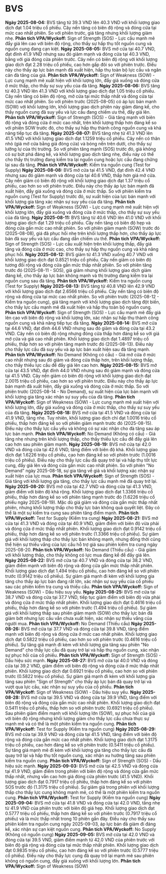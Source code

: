 # BVS

**Ngày 2025-08-04:** BVS tăng từ 39.3 VND lên 40.3 VND với khối lượng giao dịch đạt 1.04 triệu cổ phiếu. Cây nến tăng có biên độ rộng và đóng cửa tại mức cao nhất phiên. So với phiên trước, giá tăng nhưng khối lượng giảm nhẹ. **Phân tích VPA/Wyckoff:** Sign of Strength (SOS) - Lực cầu mạnh mẽ đẩy giá lên cao với biên độ rộng, cho thấy sự hấp thụ tốt nguồn cung và nguồn cung đang cạn kiệt.
**Ngày 2025-08-05:** BVS mở cửa tại 40.7 VND, đạt đỉnh 41.9 VND nhưng sau đó giảm mạnh và đóng cửa tại 40.3 VND, bằng với giá đóng cửa phiên trước. Cây nến có biên độ rộng với khối lượng giao dịch đạt 2.28 triệu cổ phiếu, cao hơn gấp đôi so với phiên trước. Điều này cho thấy áp lực bán mạnh đã xuất hiện, hấp thụ toàn bộ lực cầu và ngăn cản đà tăng của giá. **Phân tích VPA/Wyckoff:** Sign of Weakness (SOW) - Lực cung mạnh mẽ xuất hiện với khối lượng lớn, đẩy giá xuống và đóng cửa ở mức thấp, cho thấy sự suy yếu của đà tăng.
**Ngày 2025-08-06:** BVS tăng từ 40.3 VND lên 41.3 VND với khối lượng giao dịch đạt 1.05 triệu cổ phiếu. Cây nến tăng có biên độ rộng, mở cửa tại mức thấp nhất và đóng cửa tại mức cao nhất phiên. So với phiên trước (2025-08-05) có áp lực bán mạnh (SOW) với khối lượng lớn, khối lượng giao dịch phiên này giảm đáng kể, cho thấy nguồn cung đã suy yếu và lực cầu đang chiếm ưu thế, đẩy giá lên. **Phân tích VPA/Wyckoff:** Sign of Strength (SOS) - Giá tăng mạnh với biên độ rộng và đóng cửa ở mức cao nhất, trên khối lượng thấp hơn đáng kể so với phiên SOW trước đó, cho thấy sự hấp thụ thành công nguồn cung và khả năng tiếp tục đà tăng.
**Ngày 2025-08-07:** BVS tăng nhẹ từ 41.3 VND lên 41.5 VND với khối lượng giao dịch đạt 1.1259 triệu cổ phiếu. Cây nến có thân nhỏ (giá mở cửa bằng giá đóng cửa) và bóng nến trên dưới, cho thấy sự lưỡng lự của thị trường. So với phiên tăng mạnh (SOS) trước đó, giá không có sự bứt phá đáng kể, và khối lượng giao dịch tăng nhẹ, điều này có thể cho thấy thị trường đang kiểm tra lại nguồn cung hoặc lực cầu đang chững lại sau đà tăng. **Phân tích VPA/Wyckoff:** Kiểm tra nguồn cung (Test for Supply)
**Ngày 2025-08-08:** BVS mở cửa tại 41.5 VND, đạt đỉnh 42.4 VND nhưng sau đó giảm mạnh và đóng cửa tại 40.6 VND, thấp hơn giá mở cửa. Cây nến giảm có biên độ rộng với khối lượng giao dịch đạt 1.37 triệu cổ phiếu, cao hơn so với phiên trước. Điều này cho thấy áp lực bán mạnh đã xuất hiện, đẩy giá xuống và đóng cửa ở mức thấp. So với phiên kiểm tra nguồn cung (Test for Supply) trước đó, sự xuất hiện của lực bán mạnh với khối lượng gia tăng xác nhận sự suy yếu của đà tăng. **Phân tích VPA/Wyckoff:** Sign of Weakness (SOW) - Lực cung mạnh mẽ xuất hiện với khối lượng lớn, đẩy giá xuống và đóng cửa ở mức thấp, cho thấy sự suy yếu của đà tăng.
**Ngày 2025-08-11:** BVS tăng từ 40.6 VND lên 41.0 VND với khối lượng giao dịch đạt 1.29 triệu cổ phiếu. Cây nến tăng có biên độ hẹp và đóng cửa gần mức cao nhất phiên. So với phiên giảm mạnh (SOW) trước đó (2025-08-08), giá đã phục hồi nhẹ trên khối lượng thấp hơn, cho thấy áp lực bán đã suy yếu và lực cầu đang dần chiếm ưu thế. **Phân tích VPA/Wyckoff:** Sign of Strength (SOS) - Lực cầu xuất hiện trên khối lượng thấp, đẩy giá tăng và đóng cửa ở mức cao, cho thấy sự hấp thụ nguồn cung và khả năng phục hồi.
**Ngày 2025-08-12:** BVS giảm từ 41.3 VND xuống 40.7 VND với khối lượng giao dịch đạt 0.8521 triệu cổ phiếu. Cây nến giảm có biên độ tương đối rộng và đóng cửa gần mức thấp nhất phiên. So với phiên tăng trước đó (2025-08-11 - SOS), giá giảm nhưng khối lượng giao dịch giảm đáng kể, cho thấy áp lực bán không mạnh và thị trường đang kiểm tra lại nguồn cung sau đà tăng. **Phân tích VPA/Wyckoff:** Kiểm tra nguồn cung (Test for Supply)
**Ngày 2025-08-13:** BVS tăng từ 40.8 VND lên 42.9 VND với khối lượng giao dịch đạt 2.6566 triệu cổ phiếu. Cây nến tăng có biên độ rộng và đóng cửa tại mức cao nhất phiên. So với phiên trước (2025-08-12 - Kiểm tra nguồn cung), giá tăng mạnh với khối lượng giao dịch tăng đột biến, cho thấy lực cầu mạnh mẽ đã xuất hiện và hấp thụ toàn bộ nguồn cung. **Phân tích VPA/Wyckoff:** Sign of Strength (SOS) - Lực cầu mạnh mẽ đẩy giá lên cao với biên độ rộng và khối lượng lớn, xác nhận sự hấp thụ thành công nguồn cung và khả năng tiếp tục đà tăng.
**Ngày 2025-08-14:** BVS mở cửa tại 44.6 VND, đạt đỉnh 44.6 VND nhưng sau đó giảm và đóng cửa tại 43.2 VND. Cây nến có biên độ rộng nhưng đóng cửa thấp hơn đáng kể so với giá mở cửa và giá cao nhất phiên. Khối lượng giao dịch đạt 1.4897 triệu cổ phiếu, thấp hơn so với phiên tăng mạnh trước đó (2025-08-13). Điều này cho thấy lực cầu đã suy yếu và áp lực bán xuất hiện sau đà tăng mạnh. **Phân tích VPA/Wyckoff:** No Demand (Không có cầu) - Giá mở cửa ở mức cao nhất nhưng sau đó giảm và đóng cửa thấp hơn, trên khối lượng thấp, cho thấy thiếu lực cầu để đẩy giá lên cao hơn.
**Ngày 2025-08-15:** BVS mở cửa tại 43.5 VND, đạt đỉnh 44.0 VND nhưng sau đó giảm mạnh và đóng cửa tại 41.5 VND. Cây nến giảm có biên độ rộng với khối lượng giao dịch đạt 2.0015 triệu cổ phiếu, cao hơn so với phiên trước. Điều này cho thấy áp lực bán mạnh đã xuất hiện, đẩy giá xuống và đóng cửa ở mức thấp. So với phiên trước (2025-08-14 - No Demand), sự xuất hiện của lực bán mạnh với khối lượng gia tăng xác nhận sự suy yếu của đà tăng. **Phân tích VPA/Wyckoff:** Sign of Weakness (SOW) - Lực cung mạnh mẽ xuất hiện với khối lượng lớn, đẩy giá xuống và đóng cửa ở mức thấp, cho thấy sự suy yếu của đà tăng.
**Ngày 2025-08-18:** BVS mở cửa tại 41.5 VND và đóng cửa tại 41.9 VND, tăng nhẹ. Tuy nhiên, khối lượng giao dịch chỉ đạt 1.0016 triệu cổ phiếu, thấp hơn đáng kể so với phiên giảm mạnh trước đó (2025-08-15). Điều này cho thấy lực cầu yếu và không có sự xác nhận cho đà tăng sau áp lực bán mạnh. **Phân tích VPA/Wyckoff:** No Demand (Không có cầu) - Giá tăng nhẹ nhưng trên khối lượng thấp, cho thấy thiếu lực cầu để đẩy giá lên cao hơn sau phiên giảm mạnh.
**Ngày 2025-08-19:** BVS mở cửa tại 42.0 VND và đóng cửa tại 42.6 VND, tăng điểm với biên độ khá. Khối lượng giao dịch đạt 1.6226 triệu cổ phiếu, cao hơn đáng kể so với phiên trước (1.0016 triệu cổ phiếu). Điều này cho thấy lực cầu đã quay trở lại và hấp thụ tốt lực cung, đẩy giá lên và đóng cửa gần mức cao nhất phiên. So với phiên "No Demand" ngày 2025-08-18, sự gia tăng về giá và khối lượng xác nhận sự xuất hiện của lực mua. **Phân tích VPA/Wyckoff:** Sign of Strength (SOS) - Giá tăng với khối lượng gia tăng, cho thấy lực cầu mạnh mẽ đã quay trở lại.
**Ngày 2025-08-20:** BVS mở cửa tại 42.7 VND và đóng cửa tại 41.3 VND, giảm điểm với biên độ khá rộng. Khối lượng giao dịch đạt 1.3366 triệu cổ phiếu, thấp hơn đáng kể so với phiên tăng mạnh trước đó (1.6226 triệu cổ phiếu ngày 2025-08-19). Mặc dù giá giảm và đóng cửa gần mức thấp nhất phiên, nhưng khối lượng thấp cho thấy lực bán không quá quyết liệt. Đây có thể là một sự kiểm tra cung sau phiên tăng điểm mạnh. **Phân tích VPA/Wyckoff:** Test for Supply (Kiểm tra cung)
**Ngày 2025-08-21:** BVS mở cửa tại 41.3 VND và đóng cửa tại 40.9 VND, giảm điểm với biên độ vừa phải và đóng cửa ở mức thấp nhất phiên. Khối lượng giao dịch đạt 0.9142 triệu cổ phiếu, thấp hơn đáng kể so với phiên trước (1.3366 triệu cổ phiếu). Sự giảm giá với khối lượng thấp cho thấy lực bán không mạnh, nhưng đồng thời cũng thể hiện sự thiếu vắng của lực cầu hỗ trợ giá sau phiên kiểm tra cung ngày 2025-08-20. **Phân tích VPA/Wyckoff:** No Demand (Thiếu cầu) - Giá giảm với khối lượng thấp, cho thấy không có lực mua đáng kể để đẩy giá lên.
**Ngày 2025-08-22:** BVS mở cửa tại 40.7 VND và đóng cửa tại 38.2 VND, giảm điểm mạnh với biên độ rộng và đóng cửa gần mức thấp nhất phiên. Khối lượng giao dịch đạt 1.494 triệu cổ phiếu, cao hơn đáng kể so với phiên trước (0.9142 triệu cổ phiếu). Sự giảm giá mạnh đi kèm với khối lượng gia tăng cho thấy áp lực bán đang rất lớn, xác nhận sự suy yếu của cổ phiếu sau các phiên kiểm tra cung và thiếu cầu. **Phân tích VPA/Wyckoff:** Sign of Weakness (SOW) - Dấu hiệu suy yếu.
**Ngày 2025-08-25:** BVS mở cửa tại 38.7 VND và đóng cửa tại 37.7 VND, tiếp tục giảm điểm với biên độ vừa phải và đóng cửa ở mức thấp nhất phiên. Khối lượng giao dịch đạt 0.4616 triệu cổ phiếu, thấp hơn đáng kể so với phiên trước (1.494 triệu cổ phiếu). Sự giảm giá với khối lượng thấp sau phiên giảm mạnh (SOW) cho thấy lực bán đã giảm bớt nhưng lực cầu vẫn chưa xuất hiện, xác nhận sự thiếu vắng của người mua. **Phân tích VPA/Wyckoff:** No Demand (Thiếu cầu)
**Ngày 2025-08-26:** BVS mở cửa tại 37.7 VND và đóng cửa tại 39.8 VND, tăng điểm mạnh với biên độ rộng và đóng cửa ở mức cao nhất phiên. Khối lượng giao dịch đạt 0.5822 triệu cổ phiếu, cao hơn so với phiên trước (0.4616 triệu cổ phiếu). Sự tăng giá mạnh đi kèm với khối lượng gia tăng sau phiên "No Demand" cho thấy lực cầu đã quay trở lại và hấp thụ nguồn cung, xác nhận sự phục hồi của cổ phiếu. **Phân tích VPA/Wyckoff:** Sign of Strength (SOS) - Dấu hiệu sức mạnh.
**Ngày 2025-08-27:** BVS mở cửa tại 40.0 VND và đóng cửa tại 39.2 VND, giảm điểm với biên độ rộng và đóng cửa ở mức thấp nhất phiên. Khối lượng giao dịch đạt 0.6921 triệu cổ phiếu, cao hơn so với phiên trước (0.5822 triệu cổ phiếu). Sự giảm giá mạnh đi kèm với khối lượng gia tăng sau phiên "Sign of Strength" cho thấy áp lực bán đã quay trở lại và vượt qua lực cầu, xác nhận sự suy yếu của cổ phiếu. **Phân tích VPA/Wyckoff:** Sign of Weakness (SOW) - Dấu hiệu suy yếu.
**Ngày 2025-08-28:** BVS mở cửa tại 39.5 VND và đóng cửa tại 39.9 VND, tăng điểm với biên độ rộng và đóng cửa gần mức cao nhất phiên. Khối lượng giao dịch đạt 0.5411 triệu cổ phiếu, thấp hơn so với phiên trước (0.6921 triệu cổ phiếu). Sau phiên giảm điểm mạnh với khối lượng lớn (SOW), sự phục hồi của giá với biên độ rộng nhưng khối lượng giảm cho thấy lực cầu chưa thực sự mạnh mẽ và có thể là một phiên kiểm tra nguồn cung. **Phân tích VPA/Wyckoff:** Test for Supply (Kiểm tra nguồn cung)
**Ngày 2025-08-29:** BVS mở cửa tại 39.9 VND và đóng cửa tại 41.5 VND, tăng điểm với biên độ rộng và đóng cửa gần mức cao nhất phiên. Khối lượng giao dịch đạt 1.3175 triệu cổ phiếu, cao hơn đáng kể so với phiên trước (0.5411 triệu cổ phiếu). Sự tăng giá mạnh mẽ đi kèm với khối lượng gia tăng cho thấy lực cầu đã quay trở lại và hấp thụ tốt nguồn cung, xác nhận xu hướng tăng sau phiên kiểm tra nguồn cung. **Phân tích VPA/Wyckoff:** Sign of Strength (SOS) - Dấu hiệu sức mạnh.
**Ngày 2025-09-03:** BVS mở cửa tại 42.5 VND và đóng cửa tại 41.9 VND, giảm điểm trong phiên với biên độ rộng và đóng cửa gần mức thấp nhất, nhưng vẫn cao hơn giá đóng cửa phiên trước (41.5 VND). Khối lượng giao dịch đạt 0.7917 triệu cổ phiếu, thấp hơn đáng kể so với phiên SOS trước đó (1.3175 triệu cổ phiếu). Sự giảm giá trong phiên với khối lượng thấp cho thấy lực cung không mạnh mẽ, có thể là một phiên kiểm tra nguồn cung. **Phân tích VPA/Wyckoff:** Test for Supply (Kiểm tra nguồn cung)
**Ngày 2025-09-04:** BVS mở cửa tại 41.8 VND và đóng cửa tại 42.0 VND, tăng nhẹ từ 41.9 VND của phiên trước với biên độ giá hẹp. Khối lượng giao dịch đạt 0.5777 triệu cổ phiếu, thấp hơn đáng kể so với phiên trước (0.7917 triệu cổ phiếu) và là mức thấp nhất trong 10 phiên gần đây. Điều này cho thấy sau phiên kiểm tra nguồn cung ngày 2025-09-03, áp lực bán đã giảm đi đáng kể, xác nhận sự cạn kiệt nguồn cung. **Phân tích VPA/Wyckoff:** No Supply (Không có nguồn cung)
**Ngày 2025-09-05:** BVS mở cửa tại 42.0 VND và đóng cửa tại 39.5 VND, giảm điểm mạnh từ 42.0 VND của phiên trước với biên độ giá rộng và đóng cửa tại mức thấp nhất phiên. Khối lượng giao dịch đạt 0.9835 triệu cổ phiếu, cao hơn đáng kể so với phiên trước (0.5777 triệu cổ phiếu). Điều này cho thấy lực cung đã quay trở lại mạnh mẽ sau phiên không có nguồn cung, đẩy giá xuống với khối lượng lớn. **Phân tích VPA/Wyckoff:** Sign of Weakness (SOW)
